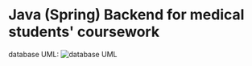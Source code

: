# Java (Spring) Backend for medical students' coursework
database UML:
![database UML](https://psv4.userapi.com/c856528/u161701167/docs/d14/5a4693d01672/kursach_uml.png?extra=P6lMsDn-EbRmlHJ3MwKnt2kQ3VoNB0Yh1qEhRVKXo8zgTqkuIKcFKcHaSBkRL7PrCTTccS90sxRdblyv6ztcmQMw0gIZOyVAMECnXtB5wdkTkXepLOSKtAmxpyEgpoRNpWUFyx3qOPPo0Wyi-y7KxZQ)

